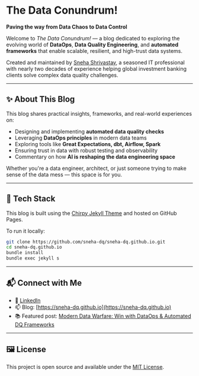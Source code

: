 # The Data Conundrum!

**Paving the way from Data Chaos to Data Control**

Welcome to *The Data Conundrum!* — a blog dedicated to exploring the evolving world of **DataOps**, **Data Quality Engineering**, and **automated frameworks** that enable scalable, resilient, and high-trust data systems.

Created and maintained by [Sneha Shrivastav](https://www.linkedin.com/in/snehashrivastav), a seasoned IT professional with nearly two decades of experience helping global investment banking clients solve complex data quality challenges.

---

## ✨ About This Blog
This blog shares practical insights, frameworks, and real-world experiences on:

- Designing and implementing **automated data quality checks**
- Leveraging **DataOps principles** in modern data teams
- Exploring tools like **Great Expectations, dbt, Airflow, Spark**
- Ensuring trust in data with robust testing and observability
- Commentary on how **AI is reshaping the data engineering space**

Whether you're a data engineer, architect, or just someone trying to make sense of the data mess — this space is for you.

---

## 🧱 Tech Stack
This blog is built using the [Chirpy Jekyll Theme](https://github.com/cotes2020/jekyll-theme-chirpy) and hosted on GitHub Pages.

To run it locally:
```bash
git clone https://github.com/sneha-dq/sneha-dq.github.io.git
cd sneha-dq.github.io
bundle install
bundle exec jekyll s
```

---

## 📬 Connect with Me
- 💼 [LinkedIn](https://www.linkedin.com/in/snehashrivastav)
- 📫 Blog: [https://sneha-dq.github.io](https://sneha-dq.github.io)
- 📚 Featured post: [Modern Data Warfare: Win with DataOps & Automated DQ Frameworks](https://sneha-dq.github.io/posts/dataops-automated-dq/)

---

## 🖼️ License
This project is open source and available under the [MIT License](LICENSE).
